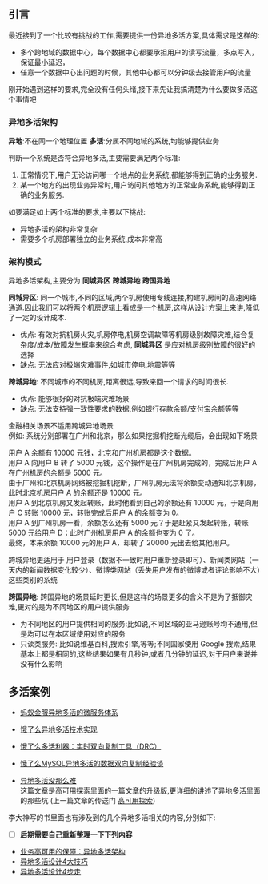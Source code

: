 ## 引言

最近接到了一个比较有挑战的工作,需要提供一份异地多活方案,具体需求是这样的:
* 多个跨地域的数据中心，每个数据中心都要承担用户的读写流量，多点写入，保证最小延迟，
* 任意一个数据中心出问题的时候，其他中心都可以分钟级去接管用户的流量

刚开始遇到这样的要求,完全没有任何头绪,接下来先让我搞清楚为什么要做多活这个事情吧

### 异地多活架构

**异地**:不在同一个地理位置
**多活**:分属不同地域的系统,均能够提供业务

判断一个系统是否符合异地多活,主要需要满足两个标准:
1. 正常情况下,用户无论访问哪一个地点的业务系统,都能够得到正确的业务服务.
2. 某一个地方的出现业务异常时,用户访问其他地方的正常业务系统,能够得到正确的业务服务.

如要满足如上两个标准的要求,主要以下挑战:
* 异地多活的架构非常复杂
* 需要多个机房部署独立的业务系统,成本非常高

### 架构模式

异地多活架构,主要分为 **同城异区**  **跨城异地**  **跨国异地**

**同城异区**: 同一个城市,不同的区域,两个机房使用专线连接,构建机房间的高速网络通道.因此我们可以将两个机房逻辑上看成是一个机房,这样从设计方案上来讲,降低了一定的设计成本.
  * 优点: 有效对抗机房火灾,机房停电,机房空调故障等机房级别故障灾难,结合复杂度/成本/故障发生概率来综合考虑, **同城异区** 是应对机房级别故障的很好的选择
  * 缺点: 无法应对极端灾难事件,如城市停电,地震等等

**跨城异地**: 不同城市的不同机房,距离很远,导致来回一个请求的时间很长.
  * 优点: 能够很好的对抗极端灾难场景
  * 缺点: 无法支持强一致性要求的数据,例如银行存款余额/支付宝余额等等

金融相关场景不适用跨城异地场景  
例如: 系统分别部署在广州和北京，那么如果挖掘机挖断光缆后，会出现如下场景

用户 A 余额有 10000 元钱，北京和广州机房都是这个数据。  
用户 A 向用户 B 转了 5000 元钱，这个操作是在广州机房完成的，完成后用户 A 在广州机房的余额是 5000 元。  
由于广州和北京机房网络被挖掘机挖断，广州机房无法将余额变动通知北京机房，此时北京机房用户 A 的余额还是 10000 元。  
用户 A 到北京机房又发起转账，此时他看到自己的余额还有 10000 元，于是向用户 C 转账 10000 元，转账完成后用户 A 的余额变为 0。  
用户 A 到广州机房一看，余额怎么还有 5000 元？于是赶紧又发起转账，转账 5000 元给用户 D；此时广州机房用户 A 的余额也变为 0 了。  
最终，本来余额 10000 元的用户 A，却转了 20000 元出去给其他用户。  

跨城异地更适用于 用户登录（数据不一致时用户重新登录即可）、新闻类网站（一天内的新闻数据变化较少）、微博类网站（丢失用户发布的微博或者评论影响不大）这些类别的系统

**跨国异地**: 跨国异地的场景延时更长,但是这样的场景更多的含义不是为了抵御灾难,更对的是为不同地区的用户提供服务
* 为不同地区的用户提供相同的服务:比如说,不同区域的亚马逊账号均不通用,但是均可以在本区域使用对应的服务  
* 只读类服务: 比如说维基百科,搜索引擎,等等;不同国家使用 Google 搜索,结果基本上都是相同的,这些结果如果有几秒钟,或者几分钟的延迟,对于用户来说并没有什么影响  

## 多活案例
* [蚂蚁金服异地多活的微服务体系](https://www.cnblogs.com/dadadechengzi/p/10043606.html)
* [饿了么异地多活技术实现](https://blog.csdn.net/mes8y62b6ogv207/article/details/79786961)
* [饿了么多活利器：实时双向复制工具（DRC）](https://www.cnblogs.com/davidwang456/articles/9143327.html)
* [饿了么MySQL异地多活的数据双向复制经验谈](https://dbaplus.cn/news-11-1399-1.html)


* [异地多活没那么难](https://blog.csdn.net/javahongxi/article/details/79500861)  
这篇文章是高可用探索里面的一篇文章的升级版,更详细的讲述了异地多活里面的那些坑
(上一篇文章的传送门 [高可用探索](https://github.com/hello8817/codingThought/blob/master/挑战架构/高可用/高可用探索.md))

李大神写的书里面也有涉及到的几个异地多活相关的内容,分别如下:
- [ ] **后期需要自己重新整理一下下列内容**


* [业务高可用的保障：异地多活架构](https://www.jianshu.com/p/aa9e7daacb06)
* [异地多活设计4大技巧](https://www.jianshu.com/p/f2e5f84bd528)
* [异地多活设计4步走](https://www.jianshu.com/p/34962f317749)
